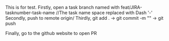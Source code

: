 This is for test.
Firstly, open a task branch named with feat/JIRA-tasknumber-task-name
//The task name space replaced with Dash '-'
Secondly, push to remote origin/
Thirdly, git add . -> git commit -m "" -> git push

Finally, go to the github website to open PR
